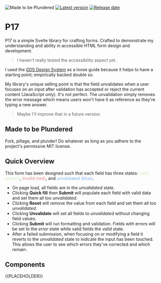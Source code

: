 ![Made to be Plundered](https://img.shields.io/badge/Made%20to%20be%20Plundered-royalblue)
[![Latest version](https://img.shields.io/github/v/release/PaulioRandall/p17)](https://github.com/PaulioRandall/p17/releases)
[![Release date](https://img.shields.io/github/release-date/PaulioRandall/p17)](https://github.com/PaulioRandall/p17/releases)

# P17

P17 is a simple Svelte library for crafting forms. Crafted to demonstrate my understanding and ability in accessible HTML form design and development.

> I haven't really tested the accessibility aspect yet.

I used the [GDS Design System](https://design-system.service.gov.uk/) as a loose guide because it helps to have a starting point; empirically backed double so.

My library's unique selling point is that the field unvalidates when a user focuses on an input after validation has accepted or reject the current content (JavaScript only). It's not perfect. The unvalidation simply removes the error message which means users won't have it as reference as they're typing a new answer.

> Maybe I'll improve that in a future version.

## Made to be Plundered

Fork, pillage, and plunder! Do whatever as long as you adhere to the project's permissive MIT license.

## Quick Overview

This form has been designed such that each field has three states: <span style="color: #cfecc1;">valid (green)</span>, <span style="color: #da878c;">invalid (red)</span>, and <span style="color: #80B0e9;">unvalidated (blue)</span>.

<ul>
	<li>On page load, all fields are in the <i>unvalidated</i> state.</li>
	<li>Clicking <strong>Quick fill</strong> then <strong>Submit</strong> will populate each field with valid data and set them all too <i>unvalidated</i>.</li>
	<li>Clicking <strong>Reset</strong> will remove the value from each field and set them all too <i>unvalidated</i>.</li>
	<li>Clicking <strong>Unvalidate</strong> will set all fields to <i>unvalidated</i> without changing field values.</li>
	<li>Clicking <strong>Submit</strong> will run formatting and validation. Fields with errors will be set to the <i>error</i> state while valid fields the <i>valid</i> state.</li>
	<li>After a failed submission, when focusing on or modifying a field it reverts to the <i>unvalidated</i> state to indicate the input has been touched. This allows the user to see which errors they've corrected and which remain.</li>
</ul>

## Components

{{PLACEHOLDER}}
